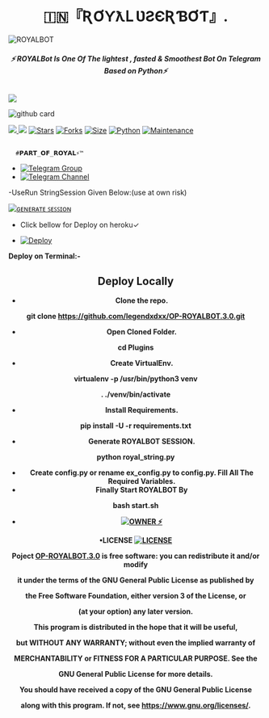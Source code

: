 <h1 align="center">
<b> 🇮🇳『ƦƠƳƛԼ ƲƧЄƦƁƠƬ』.    </b>
</h1>

![ROYALBOT](https://te.legra.ph/file/4cf147f196b4ed2f7e88e.jpg)
<h6 align="center">
  <b>⚡ ROYALBot Is One Of The lightest , fasted & Smoothest Bot On Telegram Based on Python⚡</b>
</h6>
<a href="https://github.com/legendxdxx/OP-ROYALBOT.3.0/graphs/contributors" alt="GitHub contributors"> <img src="https://img.shields.io/github/contributors/legendxdxx/OP-ROYALBOT.3.0?style=flat&logo=github" /> </a>

![github card](https://github-readme-stats.vercel.app/api/pin/?username=legendxdxx&repo=Userbot&theme=dark)

<a href="https://github.com/legendxdxx/OP-ROYALBOT.3.0/network/members" alt="GitHub forks"> <img src="https://img.shields.io/github/forks/ROYALBOY871/Userbot?label=Forks&logo=github" /> </a>
[![](https://img.shields.io/badge/ROYAL-v2.0-red)](#)
[![Stars](https://img.shields.io/github/stars/legendxdxx/OP-ROYALBOT.3.0?style=flat-square&color=green)](https://github.com/legendxdxx/OP-ROYALBOT.3.0/stargazers)
[![Forks](https://img.shields.io/github/forks/legendxdxx/OP-ROYALBOT.3.0?style=flat-square&color=orange)](https://github.com/legendxdxx/OP-ROYALBOT.3.0/fork)
[![Size](https://img.shields.io/github/repo-size/legendxdxx/OP-ROYALBOT.3.0?style=flat-square&color=green)](https://github.com/legendxdxx/OP-ROYALBOT.3.0/)
[![Python](https://img.shields.io/badge/Python-v3.10.2-blue)](https://www.python.org/)
[![Maintenance](https://img.shields.io/badge/Maintained%3F-yes-green.svg)](https://github.com/legendxdxx/OP-ROYALBOT.3.0/graphs/commit-activity)

## 
      #𝗣𝗔𝗥𝗧_𝗢𝗙_𝗥𝗢𝗬𝗔𝗟⚡™
- [![Telegram Group](https://img.shields.io/badge/Telegram-Group-brightgreen)](https://t.me/ROYALUBOT_SUPPORT)
- [![Telegram Channel](https://img.shields.io/badge/Telegram-Channel-brightgreen)](https://t.me/ROYALYSERBOT)

-UseRun StringSession Given Below:(use at own risk)

[![ɢᴇɴᴇʀᴀᴛᴇ ꜱᴇꜱꜱɪᴏɴ](https://img.shields.io/badge/repl.it-generateString-yellowgreen)](https://replit.com/@kartikGaming/ROYALBOTSTRING#main.py) 

- Click bellow for Deploy on heroku✓

- [![Deploy](https://www.herokucdn.com/deploy/button.svg)](https://heroku.com/deploy/)

<h7 align="center">
<b>  Deploy on Terminal:-

 ## Deploy Locally

- Clone the repo. 

git clone https://github.com/legendxdxx/OP-ROYALBOT.3.0.git
- Open Cloned Folder.

cd Plugins 
- Create VirtualEnv.

virtualenv -p /usr/bin/python3 venv

. ./venv/bin/activate
- Install Requirements.

pip install -U -r requirements.txt
- Generate ROYALBOT SESSION.

python royal_string.py
- Create config.py or rename ex_config.py to config.py. Fill All The Required Variables.
- Finally Start ROYALBOT By

bash start.sh

- [![OWNER ⚡](https://te.legra.ph/file/1f2079ffc661b2d875b0e.jpg)](https://t.me/KartiK_KinG01)

•LICENSE
[![LICENSE](https://www.gnu.org/graphics/gplv3-or-later.png)](https://www.gnu.org/graphics/gplv3-or-later.png)
  
<b>

Poject [OP-ROYALBOT.3.0](https://github.com/legendxdxx/OP-ROYALBOT.3.0) is free software: you can redistribute it and/or modify

it under the terms of the GNU General Public License as published by

the Free Software Foundation, either version 3 of the License, or

(at your option) any later version.

This program is distributed in the hope that it will be useful,

but WITHOUT ANY WARRANTY; without even the implied warranty of

MERCHANTABILITY or FITNESS FOR A PARTICULAR PURPOSE.  See the

GNU General Public License for more details.

You should have received a copy of the GNU General Public License

along with this program. If not, see <https://www.gnu.org/licenses/>.

</details>
